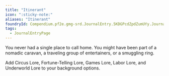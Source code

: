 ```yaml
---
title: "Itinerant"
icon: ":sticky-note:"
aliases: "Itinerant"
foundryId: Compendium.pf2e.gmg-srd.JournalEntry.5KDGPcdZpdZumUYy.JournalEntryPage.ipEZXno56WgBeajd
tags:
  - JournalEntryPage
---
```

You never had a single place to call home. You might have been part of a nomadic caravan, a traveling group of entertainers, or a smuggling ring.

Add Circus Lore, Fortune-Telling Lore, Games Lore, Labor Lore, and Underworld Lore to your background options.